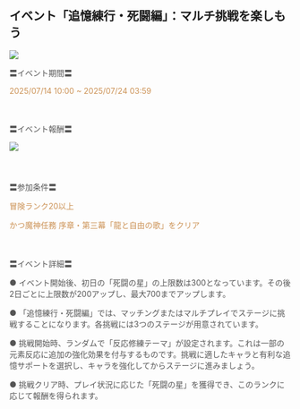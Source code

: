 ## イベント「追憶練行・死闘編」：マルチ挑戦を楽しもう
<img src="https://sdk.hoyoverse.com/upload/ann/2025/06/23/810c41ee04fa5fa333660ae956f45672_2483369919448478474.jpg">
<p style="white-space: pre-wrap;"><span style="color:rgba(85,85,85,1)">〓イベント期間〓</span></p><p style="white-space: pre-wrap; text-align: left;"><span style="color:rgba(204,146,85,1)"><t class="t_lc" contenteditable="false">2025/07/14 10:00</t> ~ <t class="t_lc" contenteditable="false">2025/07/24 03:59</t></span></p><p style="white-space: pre-wrap; min-height: 1.5em; text-align: left;"></p><p style="white-space: pre-wrap; text-align: left;"><span style="color:rgba(85,85,85,1)">〓イベント報酬〓</span></p><p style="white-space: pre-wrap; min-height: 1.5em; text-align: left;"><img src="https://sdk.hoyoverse.com/upload/ann/2025/05/15/70705239d3c88f4eb4391b83fbfa4159_9064333951615760752.png" href="" style="border:none;vertical-align:middle;"></p><p style="white-space: pre-wrap; min-height: 1.5em; text-align: left;"></p><p style="white-space: pre-wrap; text-align: left;"><span style="color:rgba(85,85,85,1)">〓参加条件〓</span></p><p style="white-space: pre-wrap; text-align: left;"><span style="color:rgba(204,146,85,1)">冒険ランク20以上</span></p><p style="white-space: pre-wrap; text-align: left;"><span style="color:rgba(204,146,85,1)">かつ魔神任務 序章・第三幕「龍と自由の歌」をクリア</span></p><p style="white-space: pre-wrap; min-height: 1.5em; text-align: left;"></p><p style="white-space: pre-wrap; text-align: left;"><span style="color:rgba(85,85,85,1)">〓イベント詳細〓</span></p><p style="white-space: pre-wrap;"><span style="color:rgba(85,85,85,1)">● イベント開始後、初日の「死闘の星」の上限数は300となっています。その後2日ごとに上限数が200アップし、最大700までアップします。</span></p><p style="white-space: pre-wrap;"><span style="color:rgba(85,85,85,1)">● 「追憶練行・死闘編」では、マッチングまたはマルチプレイでステージに挑戦することになります。各挑戦には3つのステージが用意されています。</span></p><p style="white-space: pre-wrap;"><span style="color:rgba(85,85,85,1)">● 挑戦開始時、ランダムで「反応修練テーマ」が設定されます。これは一部の元素反応に追加の強化効果を付与するものです。挑戦に適したキャラと有利な追憶サポートを選択し、キャラを強化してからステージに進みましょう。</span></p><p style="white-space: pre-wrap; text-align: left;"><span style="color:rgba(85,85,85,1)">● 挑戦クリア時、プレイ状況に応じた「死闘の星」を獲得でき、このランクに応じて報酬を得られます。</span></p>
